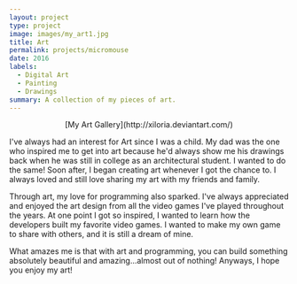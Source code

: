 ```yaml
---
layout: project
type: project
image: images/my_art1.jpg
title: Art
permalink: projects/micromouse
date: 2016
labels:
  - Digital Art
  - Painting
  - Drawings
summary: A collection of my pieces of art.
---
```


<center>[My Art Gallery](http://xiloria.deviantart.com/)</center>

I've always had an interest for Art since I was a child. My dad was the one who inspired me to get into art because he'd always show me 
his drawings back when he was still in college as an architectural student. 
I wanted to do the same! Soon after, I began creating art whenever I got the chance to. 
I always loved and still love sharing my art with my friends and family.

Through art, my love for programming also sparked. I've always appreciated and enjoyed the art design from all the video games I've played
throughout the years. At one point I got so inspired, I wanted to learn how the developers built my favorite video games. I wanted to make
my own game to share with others, and it is still a dream of mine. 

What amazes me is that with art and programming, you can build something absolutely beautiful and amazing...almost out of nothing!
Anyways, I hope you enjoy my art!
